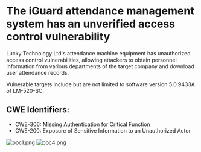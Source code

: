 # The iGuard attendance management system has an unverified access control vulnerability

Lucky Technology Ltd's attendance machine equipment has unauthorized access control vulnerabilities, allowing attackers to obtain personnel information from various departments of the target company and download user attendance records.

Vulnerable targets include but are not limited to software version 5.0.9433A of LM-520-SC.


## CWE Identifiers:

- CWE-306: Missing Authentication for Critical Function
- CWE-200: Exposure of Sensitive Information to an Unauthorized Actor


![poc1.png](poc1.png)
![poc4.png](poc4.png)
